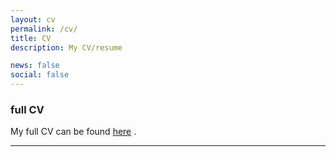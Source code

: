 ```yaml
---
layout: cv
permalink: /cv/
title: CV
description: My CV/resume

news: false
social: false
---
```


### full CV

My full CV can be found <a class="page-link" href="{{ '/cv/Curriculum_Vitae.pdf' | prepend: site.baseurl | prepend: site.url }}">here</a> .

------
